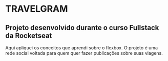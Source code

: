 # TRAVELGRAM

## Projeto desenvolvido durante o curso Fullstack da Rocketseat

Aqui apliquei os conceitos que aprendi sobre o flexbox. O projeto é uma rede social voltada para quem quer fazer publicações sobre suas viagens.